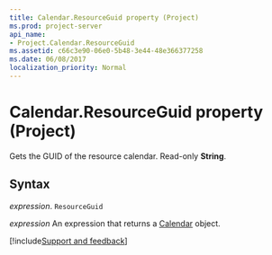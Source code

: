 ```yaml
---
title: Calendar.ResourceGuid property (Project)
ms.prod: project-server
api_name:
- Project.Calendar.ResourceGuid
ms.assetid: c66c3e90-06e0-5b48-3e44-48e366377258
ms.date: 06/08/2017
localization_priority: Normal
---
```



# Calendar.ResourceGuid property (Project)

Gets the GUID of the resource calendar. Read-only  **String**.


## Syntax

_expression_. `ResourceGuid`

 _expression_ An expression that returns a [Calendar](./Project.Calendar.md) object.

[!include[Support and feedback](~/includes/feedback-boilerplate.md)]